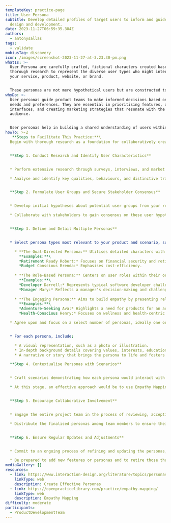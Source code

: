 ```yaml
---
templateKey: practice-page
title: User Persona
subtitle: Develop detailed profiles of target users to inform and guide product
  design and development.
date: 2023-11-27T06:59:35.384Z
authors:
  - antonysallas
tags:
  - validate
mobiusTag: discovery
icon: /images/screenshot-2023-11-27-at-3.23.30-pm.png
whatIs: >-
  U﻿ser Persona are carefully crafted, fictional characters created based on
  thorough research to r﻿epresent the diverse user types who might interact with
  your service, product, website, or brand.


  These personas are not mere hypothetical users but are constructed to represent key traits of large segments of your audience, including demographics, behaviour patterns, motivations, and goals.
whyDo: >-
  User personas guide product teams to make informed decisions based on user
  needs and preferences. They are essential in prioritising features, designing
  interfaces, and creating marketing strategies that resonate with the target
  audience.


  User personas help in building a shared understanding of users within the team and avoid design based on assumptions or personal biases.
howTo: >-2
   **Steps to Facilitate This Practice:**\
  Begin with thorough research as a foundation for collaboratively creating personas.


  **Step 1. Conduct Research and Identify User Characteristics**


  * Perform extensive research through surveys, interviews, and market analysis to gather detailed information about target users.

  * Analyse and identify key qualities, behaviours, and distinctive traits among user segments


  **Step 2. Formulate User Groups and Secure Stakeholder Consensus**


  * Develop initial hypotheses about potential user groups from your research findings.

  * Collaborate with stakeholders to gain consensus on these user hypotheses and the overall direction for persona development.


  **Step 3. Define and Detail Multiple Personas**


  * Select persona types most relevant to your product and scenario, such as:

    * **The Goal-Directed Persona:** Utilises detailed characters with specific goals to guide design solutions.\
      **Examples:**\
      *Retirement Ready Robert:* Focuses on financial security and retirement.\
      *Budget Conscious Brenda:* Emphasises cost-efficiency.
    
    * **The Role-Based Persona:** Centers on user roles within their organization, addressing unique challenges and needs.\
      **Examples:**\
      *Developer Darrell:* Represents typical software developer challenges.\
      *Manager Mary:* Reflects a manager's decision-making and challenges.
    
    * **The Engaging Persona:** Aims to build empathy by presenting relatable, multidimensional user characters.\
      **Examples:**\
      *Adventure-Seeking Ava:* Highlights a need for products for an active lifestyle.\
      *Health-Conscious Henry:* Focuses on wellness and health-centric designs.

  * Agree upon and focus on a select number of personas, ideally one or two key ones, while acknowledging others.


  * For each persona, include:

    * A visual representation, such as a photo or illustration.
    * In-depth background details covering values, interests, education, lifestyle, needs, attitudes, desires, limitations, goals, and behaviour patterns.
    * A narrative or story that brings the persona to life and fosters empathy.

  **Step 4. Contextualise Personas with Scenarios**


  * Craft scenarios demonstrating how each persona would interact with your product, emphasising their specific problems, needs, and use cases.

  *﻿ At this stage, an effective approach would be to use Empathy Mapping practice to understand the user.


  **Step 5. Encourage Collaborative Involvement**


  * Engage the entire project team in the process of reviewing, accepting, and providing feedback on the personas.

  * Distribute the finalised personas among team members to ensure their integration into project workflows and decision-making.


  **Step 6. Ensure Regular Updates and Adjustments**


  * Commit to an ongoing process of refining and updating the personas, incorporating new insights and evolving market trends.

  * Be prepared to add new features or personas and to retire those that become less relevant over time.
mediaGallery: []
resources:
  - link: https://www.interaction-design.org/literature/topics/personas
    linkType: web
    description: Create Effective Personas
  - link: https://openpracticelibrary.com/practice/empathy-mapping/
    linkType: web
    description: Empathy Mapping
difficulty: moderate
participants:
  - ProductDevelopmentTeam
---
```

